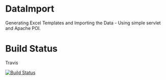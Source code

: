 DataImport
==========

Generating Excel Templates and Importing the Data - Using simple servlet and Apache POI.

Build Status
============

Travis

[![Build
Status](https://travis-ci.org/avarice010/DataImport.png?branch=master)](https://travis-ci.org/avarice010/DataImport)

